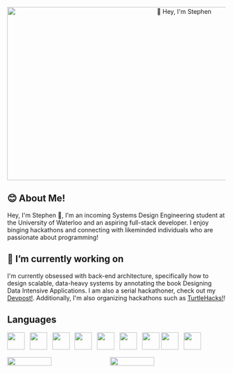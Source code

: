 <p align="center">
  <img width="800" height="400" object-fit="cover" src="https://wallpaperaccess.com/full/8094957.gif" alt="👋 Hey, I'm Stephen" title="👋 Hey, I'm Stephen"/>
</p>

## 😊 About Me! 
Hey, I'm Stephen 👋, I'm an incoming Systems Design Engineering student at the University of Waterloo and an aspiring full-stack developer. I enjoy binging hackathons and connecting with likeminded individuals who are passionate about programming!

## 🌱 I’m currently working on
I'm currently obsessed with back-end architecture, specifically how to design scalable, data-heavy systems by annotating the book Designing Data Intensive Applications. I am also a serial hackathoner, check out my [Devpost!](https://devpost.com/StephenNi). Additionally, I'm also organizing hackathons such as [TurtleHacks!](https://turtlehacks.devpost.com/)!

## Languages
<img height=40 src="https://cdn.jsdelivr.net/gh/devicons/devicon/icons/typescript/typescript-original.svg" /> &nbsp;
<img height=40 src="https://cdn.jsdelivr.net/gh/devicons/devicon/icons/python/python-original.svg" />  &nbsp; 
<img height=40 src="https://cdn.jsdelivr.net/gh/devicons/devicon/icons/cplusplus/cplusplus-original.svg" /> &nbsp; 
<img height=40 src="https://cdn.jsdelivr.net/gh/devicons/devicon/icons/go/go-original.svg" /> &nbsp;
<img height=40 src="https://cdn.jsdelivr.net/gh/devicons/devicon/icons/postgresql/postgresql-original.svg" /> &nbsp;
<img height=40 src="https://cdn.jsdelivr.net/gh/devicons/devicon/icons/mongodb/mongodb-original.svg" /> &nbsp;
<img height=40 src="https://cdn.jsdelivr.net/gh/devicons/devicon/icons/neo4j/neo4j-original.svg" />
<img height=40 src="https://cdn.jsdelivr.net/gh/devicons/devicon/icons/haskell/haskell-original.svg" /> &nbsp; 
<img height=40 src="https://cdn.jsdelivr.net/gh/devicons/devicon/icons/elixir/elixir-original.svg" /> &nbsp;

<div style="display: flex; align-items: center; gap: 10px;">
    <img src="https://github-readme-stats.vercel.app/api?username=stephen-ics&count_private=true" width="45%" />
    <img src="https://leetcard.jacoblin.cool/Turties" width="45%" />
</div>

<!--
**stephen-ics/stephen-ics** is a ✨ _special_ ✨ repository because its `README.md` (this file) appears on your GitHub profile.

Here are some ideas to get you started:

- 🔭 I’m currently working on ...
- 🌱 I’m currently learning ...
- 👯 I’m looking to collaborate on ...
- 🤔 I’m looking for help with ...
- 💬 Ask me about ...
- 📫 How to reach me: ...
- 😄 Pronouns: ...
- ⚡ Fun fact: ...
-->
